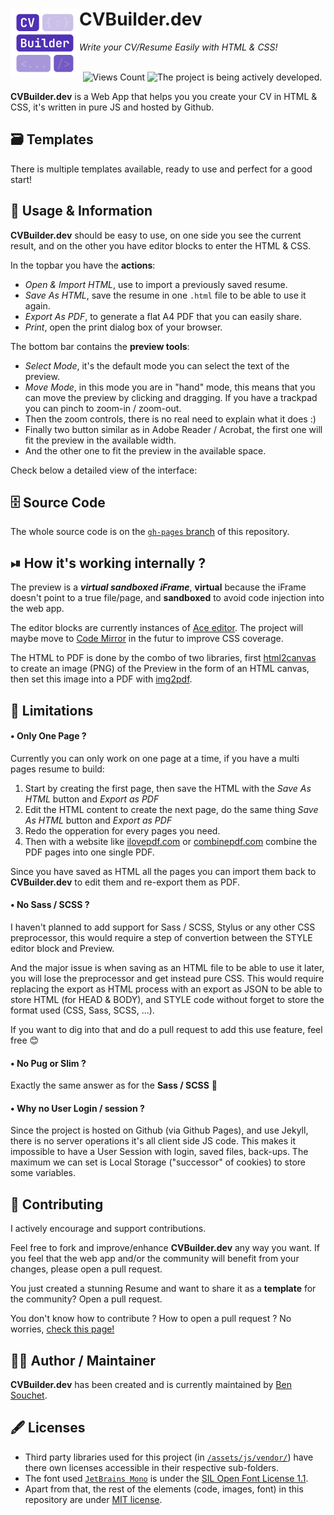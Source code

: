# CVBuilder.dev <img src="https://raw.githubusercontent.com/BenSouchet/cvbuilder.dev/main/assets/logo-220x220.png" align="left" title="CVBuilder.dev" width="110" height="110">
_Write your CV/Resume Easily with HTML & CSS!_
<br />
<br />
<p align="center">
  <img src="https://visitor-badge.glitch.me/badge?page_id=BenSouchet.cvbuilder&left_text=Views" alt="Views Count" />
  <img src="https://www.repostatus.org/badges/latest/active.svg" alt="The project is being actively developed." />
</p>

**CVBuilder.dev** is a Web App that helps you you create your CV in HTML & CSS, it's written in pure JS and hosted by Github.

## 🗃 Templates
There is multiple templates available, ready to use and perfect for a good start!

## 📌 Usage & Information
**CVBuilder.dev** should be easy to use, on one side you see the current result, and on the other you have editor blocks to enter the HTML & CSS.

In the topbar you have the **actions**:
- _Open & Import HTML_, use to import a previously saved resume.
- _Save As HTML_, save the resume in one `.html` file to be able to use it again.
- _Export As PDF_, to generate a flat A4 PDF that you can easily share.
- _Print_, open the print dialog box of your browser.

The bottom bar contains the **preview tools**:
- _Select Mode_, it's the default mode you can select the text of the preview.
- _Move Mode_, in this mode you are in "hand" mode, this means that you can move the preview by clicking and dragging. If you have a trackpad you can pinch to zoom-in / zoom-out.
- Then the zoom controls, there is no real need to explain what it does :)
- Finally two button similar as in Adobe Reader / Acrobat, the first one will fit the preview in the available width.
- And the other one to fit the preview in the available space.

Check below a detailed view of the interface:

## 🗄 Source Code
The whole source code is on the [`gh-pages` branch](https://github.com/BenSouchet/cvbuilder.dev/tree/gh-pages) of this repository.

## ⏯ How it's working internally ?
The preview is a ***virtual sandboxed iFrame***, **virtual** because the iFrame doesn't point to a true file/page, and **sandboxed** to avoid code injection into the web app.

The editor blocks are currently instances of [Ace editor](https://github.com/ajaxorg/ace). The project will maybe move to [Code Mirror](https://github.com/codemirror/codemirror.next/) in the futur to improve CSS coverage.

The HTML to PDF is done by the combo of two libraries, first [html2canvas](https://github.com/niklasvh/html2canvas) to create an image (PNG) of the Preview in the form of an HTML canvas, then set this image into a PDF with [img2pdf](https://github.com/BenSouchet/img2pdf).

## 🛑 Limitations
#### • Only One Page ?
Currently you can only work on one page at a time, if you have a multi pages resume to build:
1. Start by creating the first page, then save the HTML with the _Save As HTML_ button and _Export as PDF_
2. Edit the HTML content to create the next page, do the same thing _Save As HTML_ button and _Export as PDF_
3. Redo the opperation for every pages you need.
4. Then with a website like [ilovepdf.com](https://www.ilovepdf.com/merge_pdf) or [combinepdf.com](https://combinepdf.com/) combine the PDF pages into one single PDF.

Since you have saved as HTML all the pages you can import them back to **CVBuilder.dev** to edit them and re-export them as PDF.

#### • No Sass / SCSS ?
I haven't planned to add support for Sass / SCSS, Stylus or any other CSS preprocessor, this would require a step of convertion between the STYLE editor block and Preview.

And the major issue is when saving as an HTML file to be able to use it later, you will lose the preprocessor and get instead pure CSS. This would require replacing the export as HTML process with an export as JSON to be able to store HTML (for HEAD & BODY), and STYLE code without forget to store the format used (CSS, Sass, SCSS, ...).

If you want to dig into that and do a pull request to add this use feature, feel free 😊

#### • No Pug or Slim ?
Exactly the same answer as for the **Sass / SCSS** 🙂

#### • Why no User Login / session ?
Since the project is hosted on Github (via Github Pages), and use Jekyll, there is no server operations it's all client side JS code. This makes it impossible to have a User Session with login, saved files, back-ups. The maximum we can set is Local Storage ("successor" of cookies) to store some variables.

## 📢 Contributing
I actively encourage and support contributions.

Feel free to fork and improve/enhance **CVBuilder.dev** any way you want. If you feel that the web app and/or the community will benefit from your changes, please open a pull request.

You just created a stunning Resume and want to share it as a **template** for the community? Open a pull request.

You don't know how to contribute ? How to open a pull request ? No worries, [check this page!](https://github.com/BenSouchet/cvbuilder.dev/blob/main/CONTRIBUTING.md)

## 🧑‍💻 Author / Maintainer
**CVBuilder.dev** has been created and is currently maintained by [Ben Souchet](https://github.com/BenSouchet).

## 🖋 Licenses
- Third party libraries used for this project (in [`/assets/js/vendor/`](https://github.com/BenSouchet/cvbuilder.dev/tree/gh-pages/assets/js/vendor)) have there own licenses accessible in their respective sub-folders.
- The font used [`JetBrains Mono`](https://www.jetbrains.com/lp/mono/) is under the [SIL Open Font License 1.1](https://github.com/JetBrains/JetBrainsMono/blob/master/OFL.txt).
- Apart from that, the rest of the elements (code, images, font) in this repository are under [MIT license](https://github.com/BenSouchet/cvbuilder.dev/blob/main/LICENSE).
